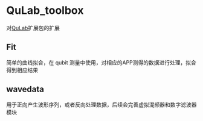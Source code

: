 # QuLab_toolbox

对[QuLab](https://github.com/feihoo87/QuLab)扩展包的扩展

## Fit
简单的曲线拟合，在 qubit 测量中使用，对相应的APP测得的数据进行处理，拟合得到相应结果

## wavedata
用于正向产生波形序列，或者反向处理数据，后续会完善虚拟混频器和数字滤波器模块
